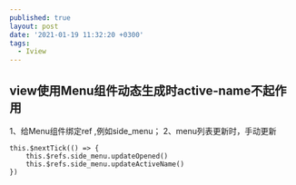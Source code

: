 ```yaml
---
published: true
layout: post
date: '2021-01-19 11:32:20 +0300'
tags:
  - Iview
---
```

## view使用Menu组件动态生成时active-name不起作用


1、给Menu组件绑定ref ,例如side_menu；
2、menu列表更新时，手动更新
　　
```
this.$nextTick(() => {
    this.$refs.side_menu.updateOpened()
    this.$refs.side_menu.updateActiveName()
})
```
